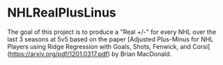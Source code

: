 # NHLRealPlusLinus

The goal of this project is to produce a "Real +/-" for every NHL over the last 3 seasons at 5v5 based on the paper [Adjusted Plus-Minus for NHL Players using
Ridge Regression with Goals, Shots, Fenwick, and Corsi] (https://arxiv.org/pdf/1201.0317.pdf) by Brian MacDonald.
